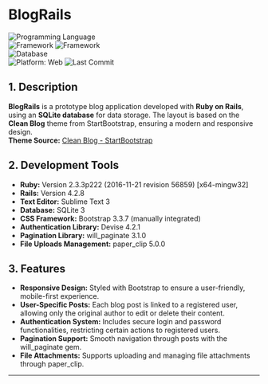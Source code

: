 # BlogRails
![Programming Language](https://img.shields.io/badge/Ruby-red?style=flat&logo=ruby&logoColor=white)  
![Framework](https://img.shields.io/badge/Ruby%20on%20Rails-red?style=flat&logo=rubyonrails&logoColor=white) ![Framework](https://img.shields.io/badge/Bootstrap-purple?style=flat&logo=bootstrap&logoColor=white)  
![Database](https://img.shields.io/badge/SQLite-blue?logo=sqlite&logoColor=white)  
![Platform: Web](https://img.shields.io/badge/Platform-Web-blue?logo=google-chrome)
![Last Commit](https://img.shields.io/github/last-commit/ander1code/blograils?color=yellow&logo=github) 

## 1. Description
**BlogRails** is a prototype blog application developed with **Ruby on Rails**, using an **SQLite database** for data storage. The layout is based on the **Clean Blog** theme from StartBootstrap, ensuring a modern and responsive design.  
**Theme Source:** [Clean Blog - StartBootstrap](https://startbootstrap.com/themes/clean-blog/)

## 2. Development Tools
- **Ruby:** Version 2.3.3p222 (2016-11-21 revision 56859) [x64-mingw32]
- **Rails:** Version 4.2.8
- **Text Editor:** Sublime Text 3
- **Database:** SQLite 3
- **CSS Framework:** Bootstrap 3.3.7 (manually integrated)
- **Authentication Library:** Devise 4.2.1
- **Pagination Library:** will_paginate 3.1.0
- **File Uploads Management:** paper_clip 5.0.0

## 3. Features
- **Responsive Design:** Styled with Bootstrap to ensure a user-friendly, mobile-first experience.
- **User-Specific Posts:** Each blog post is linked to a registered user, allowing only the original author to edit or delete their content.
- **Authentication System:** Includes secure login and password functionalities, restricting certain actions to registered users.
- **Pagination Support:** Smooth navigation through posts with the will_paginate gem.
- **File Attachments:** Supports uploading and managing file attachments through paper_clip.

---
